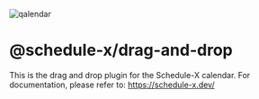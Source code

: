 ![qalendar](https://schedule-x.s3.eu-west-1.amazonaws.com/schedule-x-logo.png)

# @schedule-x/drag-and-drop

This is the drag and drop plugin for the Schedule-X calendar. For documentation, please refer to: https://schedule-x.dev/

